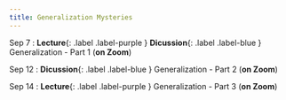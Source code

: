 ```yaml
---
title: Generalization Mysteries
---
```


Sep 7
: **Lecture**{: .label .label-purple } **Dicussion**{: .label .label-blue } Generalization - Part 1 (**on Zoom**)

Sep 12
: **Dicussion**{: .label .label-blue } Generalization - Part 2 (**on Zoom**)

Sep 14
: **Lecture**{: .label .label-purple } Generalization - Part 3 (**on Zoom**)
